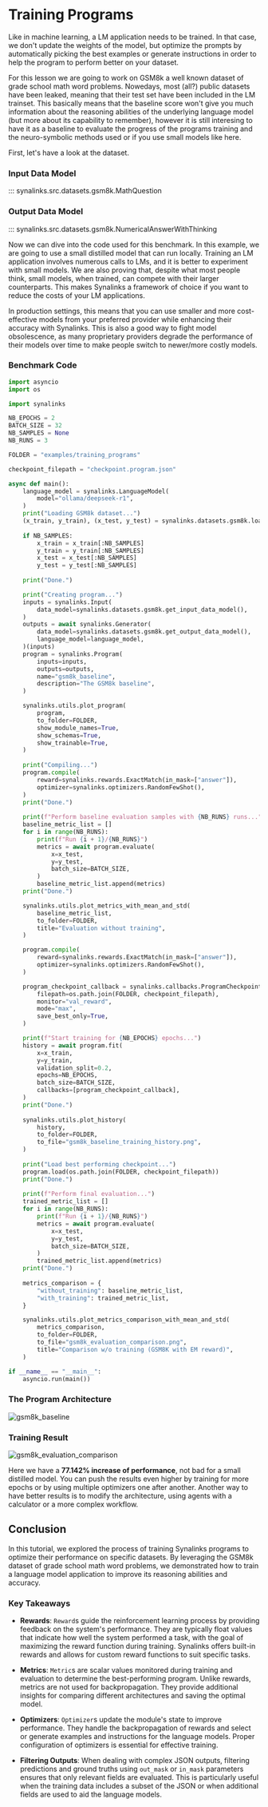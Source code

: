 # Training Programs

Like in machine learning, a LM application needs to be trained. In that case, we
don't update the weights of the model, but optimize the prompts by automatically
picking the best examples or generate instructions in order to help the program to 
perform better on your dataset.

For this lesson we are going to work on GSM8k a well known dataset of grade school
math word problems. Nowedays, most (all?) public datasets have been leaked, meaning
that their test set have been included in the LM trainset. This basically means
that the baseline score won't give you much information about the reasoning abilities
of the underlying language model (but more about its capability to remember),
however it is still interesing to have it as a baseline to evaluate the progress 
of the programs training and the neuro-symbolic methods used or if you use small
models like here.

First, let's have a look at the dataset.

### Input Data Model

::: synalinks.src.datasets.gsm8k.MathQuestion

### Output Data Model

::: synalinks.src.datasets.gsm8k.NumericalAnswerWithThinking

Now we can dive into the code used for this benchmark. In this example, we are going to use a small distilled model that can run locally. Training an LM application involves numerous calls to LMs, and it is better to experiment with small models. We are also proving that, despite what most people think, small models, when trained, can compete with their larger counterparts. This makes Synalinks a framework of choice if you want to reduce the costs of your LM applications.

In production settings, this means that you can use smaller and more cost-effective models from your preferred provider while enhancing their accuracy with Synalinks. This is also a good way to fight model obsolescence, as many proprietary providers degrade the performance of their models over time to make people switch to newer/more costly models.

### Benchmark Code

```python
import asyncio
import os

import synalinks

NB_EPOCHS = 2
BATCH_SIZE = 32
NB_SAMPLES = None
NB_RUNS = 3

FOLDER = "examples/training_programs"

checkpoint_filepath = "checkpoint.program.json"

async def main():
    language_model = synalinks.LanguageModel(
        model="ollama/deepseek-r1",
    )
    print("Loading GSM8k dataset...")
    (x_train, y_train), (x_test, y_test) = synalinks.datasets.gsm8k.load_data()
    
    if NB_SAMPLES:
        x_train = x_train[:NB_SAMPLES]
        y_train = y_train[:NB_SAMPLES]
        x_test = x_test[:NB_SAMPLES]
        y_test = y_test[:NB_SAMPLES]
    
    print("Done.")

    print("Creating program...")
    inputs = synalinks.Input(
        data_model=synalinks.datasets.gsm8k.get_input_data_model(),
    )
    outputs = await synalinks.Generator(
        data_model=synalinks.datasets.gsm8k.get_output_data_model(),
        language_model=language_model,
    )(inputs)
    program = synalinks.Program(
        inputs=inputs,
        outputs=outputs,
        name="gsm8k_baseline",
        description="The GSM8k baseline",
    )

    synalinks.utils.plot_program(
        program,
        to_folder=FOLDER,
        show_module_names=True,
        show_schemas=True,
        show_trainable=True,
    )
    
    print("Compiling...")
    program.compile(
        reward=synalinks.rewards.ExactMatch(in_mask=["answer"]),
        optimizer=synalinks.optimizers.RandomFewShot(),
    )
    print("Done.")
    
    print(f"Perform baseline evaluation samples with {NB_RUNS} runs...")
    baseline_metric_list = []
    for i in range(NB_RUNS):
        print(f"Run {i + 1}/{NB_RUNS}")
        metrics = await program.evaluate(
            x=x_test,
            y=y_test,
            batch_size=BATCH_SIZE,
        )
        baseline_metric_list.append(metrics)
    print("Done.")

    synalinks.utils.plot_metrics_with_mean_and_std(
        baseline_metric_list,
        to_folder=FOLDER,
        title="Evaluation without training",
    )

    program.compile(
        reward=synalinks.rewards.ExactMatch(in_mask=["answer"]),
        optimizer=synalinks.optimizers.RandomFewShot(),
    )

    program_checkpoint_callback = synalinks.callbacks.ProgramCheckpoint(
        filepath=os.path.join(FOLDER, checkpoint_filepath),
        monitor="val_reward",
        mode="max",
        save_best_only=True,
    )

    print(f"Start training for {NB_EPOCHS} epochs...")
    history = await program.fit(
        x=x_train,
        y=y_train,
        validation_split=0.2,
        epochs=NB_EPOCHS,
        batch_size=BATCH_SIZE,
        callbacks=[program_checkpoint_callback],
    )
    print("Done.")
    
    synalinks.utils.plot_history(
        history,
        to_folder=FOLDER,
        to_file="gsm8k_baseline_training_history.png",
    )
    
    print("Load best performing checkpoint...")
    program.load(os.path.join(FOLDER, checkpoint_filepath))
    print("Done.")
    
    print(f"Perform final evaluation...")
    trained_metric_list = []
    for i in range(NB_RUNS):
        print(f"Run {i + 1}/{NB_RUNS}")
        metrics = await program.evaluate(
            x=x_test,
            y=y_test,
            batch_size=BATCH_SIZE,
        )
        trained_metric_list.append(metrics)
    print("Done.")
    
    metrics_comparison = {
        "without_training": baseline_metric_list,
        "with_training": trained_metric_list,
    }

    synalinks.utils.plot_metrics_comparison_with_mean_and_std(
        metrics_comparison,
        to_folder=FOLDER,
        to_file="gsm8k_evaluation_comparison.png",
        title="Comparison w/o training (GSM8K with EM reward)",
    )

if __name__ == "__main__":
    asyncio.run(main())
```

### The Program Architecture

![gsm8k_baseline](../../assets/gsm8k_baseline.png)

### Training Result

![gsm8k_evaluation_comparison](../../assets/gsm8k_evaluation_comparison.png)

Here we have a **77.142% increase of performance**, not bad for a small distilled model. You can push the results even higher by training for more epochs or by using multiple optimizers one after another. Another way to have better results is to modify the architecture, using agents with a calculator or a more complex workflow.

## Conclusion
        
In this tutorial, we explored the process of training Synalinks programs
to optimize their performance on specific datasets. By leveraging the GSM8k
dataset of grade school math word problems, we demonstrated how to train a
language model application to improve its reasoning abilities and accuracy.

### Key Takeaways

- **Rewards**: `Reward`s guide the reinforcement learning process by 
    providing feedback on the system's performance. They are typically
    float values that indicate how well the system performed a task, 
    with the goal of maximizing the reward function during training. 
    Synalinks offers built-in rewards and allows for custom reward 
    functions to suit specific tasks.
    
- **Metrics**: `Metric`s are scalar values monitored during training
    and evaluation to determine the best-performing program. Unlike
    rewards, metrics are not used for backpropagation. They provide 
    additional insights for comparing different architectures and 
    saving the optimal model.
    
- **Optimizers**: `Optimizer`s update the module's state to improve
    performance. They handle the backpropagation of rewards and 
    select or generate examples and instructions for the language models.
    Proper configuration of optimizers is essential for effective
    training.
    
- **Filtering Outputs**: When dealing with complex JSON outputs, 
    filtering predictions and ground truths using `out_mask` or 
    `in_mask` parameters ensures that only relevant fields are 
    evaluated. This is particularly useful when the training data 
    includes a subset of the JSON or when additional fields are
    used to aid the language models.